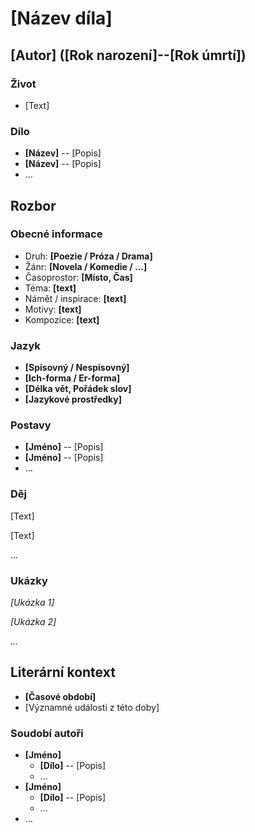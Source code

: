 # [Název díla]

## [Autor] ([Rok narození]--[Rok úmrtí])

### Život
- [Text]

### Dílo
- **[Název]** -- [Popis]
- **[Název]** -- [Popis]
- ...

## Rozbor

### Obecné informace
- Druh: **[Poezie / Próza / Drama]**
- Žánr: **[Novela / Komedie / ...]**
- Časoprostor: **[Místo, Čas]**
- Téma: **[text]**
- Námět / inspirace: **[text]**
- Motivy: **[text]**
- Kompozice: **[text]**

### Jazyk
- **[Spisovný / Nespisovný]**
- **[Ich-forma / Er-forma]**
- **[Délka vět, Pořádek slov]**
- **[Jazykové prostředky]**

### Postavy
- **[Jméno]** -- [Popis]
- **[Jméno]** -- [Popis]
- ...

### Děj
[Text]

[Text]

...

### Ukázky
_[Ukázka 1]_

_[Ukázka 2]_

_..._

## Literární kontext
- **[Časové období]**
- [Významné události z této doby]

### Soudobí autoři
- **[Jméno]**
  - **[Dílo]** -- [Popis]
  - ...
- **[Jméno]**
  - **[Dílo]** -- [Popis]
  - ...
- ...
